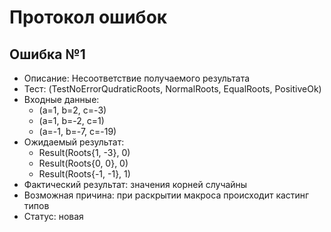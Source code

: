 # Протокол ошибок

## Ошибка №1
* Описание: Несоответствие получаемого результата
* Тест: (TestNoErrorQudraticRoots, NormalRoots, EqualRoots, PositiveOk)
* Входные данные:
    * (a=1, b=2, c=-3)
    * (a=1, b=-2, c=1)
    * (a=-1, b=-7, c=-19)
* Ожидаемый результат: 
    * Result(Roots{1, -3}, 0)
    * Result(Roots{0, 0}, 0)
    * Result(Roots{-1, -1}, 1)
* Фактический результат: значения корней случайны
* Возможная причина: при раскрытии макроса происходит кастинг типов
* Статус: новая
